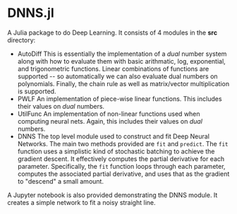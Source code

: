 # DNNS.jl
A Julia package to do Deep Learning.
It consists of 4 modules in the **src** directory:
- AutoDiff
    This is essentially the implementation of a *dual* number system along with
    how to evaluate them with basic arithmatic, log, exponential, and trigonometric functions.
    Linear combinations of functions are supported -- so automatically we can also evaluate dual numbers on
    polynomials.
    Finally, the chain rule as well as matrix/vector multiplication is supported.
- PWLF
    An implementation of piece-wise linear functions. This includes their values on *dual* numbers.
- UtilFunc
    An implementation of non-linear functions used when computing neural nets. Again, this includes their 
    values on *dual* numbers.
- DNNS
    The top level module used to construct and fit Deep Neural Networks.
    The main two methods provided are `fit` and `predict`.
    The `fit` function uses a simplistic kind of stochastic batching to achieve 
    the gradient descent. It effectively computes the partial derivative for each parameter.
    Specifically, the `fit` function loops through each parameter, computes the associated partial
    derivative, and uses that as the gradient to "descend" a small amount.

A Jupyter notebook is also provided demonstrating the DNNS module.
It creates a simple network to fit a noisy straight line.
